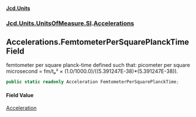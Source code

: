 #### [Jcd.Units](index 'index')
### [Jcd.Units.UnitsOfMeasure.SI](Jcd.Units.UnitsOfMeasure.SI 'Jcd.Units.UnitsOfMeasure.SI').[Accelerations](Accelerations 'Jcd.Units.UnitsOfMeasure.SI.Accelerations')

## Accelerations.FemtometerPerSquarePlanckTime Field

femtometer per square planck-time defined such that: picometer per square microsecond = fm/tₚ² ×
(1.0/1000.0)/((5.391247E-38)*(5.391247E-38)).

```csharp
public static readonly Acceleration FemtometerPerSquarePlanckTime;
```

#### Field Value
[Acceleration](Acceleration 'Jcd.Units.UnitTypes.Acceleration')